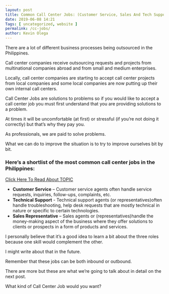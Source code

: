 ```yaml
--- 
layout: post 
title: Common Call Center Jobs: (Customer Service, Sales And Tech Support)
date: 2019-06-08 14:21
Tags: [ uncategorized, website ]
permalink: /cc-jobs/ 
author: Kevin Olega 
--- 
```

There are a lot of different business processes being outsourced in the Philippines. 

Call center companies receive outsourcing requests and projects from multinational companies abroad and from small and medium enterprises.

Locally, call center companies are starting to accept call center projects from local companies and some local companies are now putting up their own internal call centers.

Call Center Jobs are solutions to problems so if you would like to accept a call center job you must first understand that you are providing solutions to a problem. 

At times it will be uncomfortable (at first) or stressful (if you’re not doing it correctly) but that’s why they pay you.

As professionals, we are paid to solve problems. 

What we can do to improve the situation is to try to improve ourselves bit by bit.

### Here’s a shortlist of the most common call center jobs in the Philippines:
[Click Here To Read About TOPIC]()
-   **Customer Service** – Customer service agents often handle service requests, inquiries, follow-ups, complaints, etc.
-   **Technical Support** - Technical support agents (or representatives)often handle troubleshooting, help desk requests that are mostly technical in nature or specific to certain technologies.
-   **Sales Representative** – Sales agents or (representatives)handle the money-making aspect of the business where they offer solutions to clients or prospects in a form of products and services.

I personally believe that it’s a good idea to learn a bit about the three roles because one skill would complement the other. 

I might write about that in the future. 

Remember that these jobs can be both inbound or outbound. 

There are more but these are what we’re going to talk about in detail on the next post. 

What kind of Call Center Job would you want?
